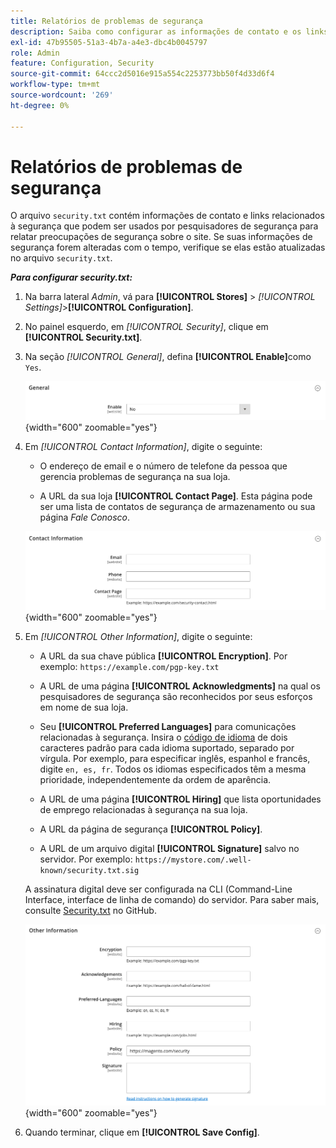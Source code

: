 ```yaml
---
title: Relatórios de problemas de segurança
description: Saiba como configurar as informações de contato e os links relacionados à segurança que podem ser usados por pesquisadores de segurança para relatar problemas de segurança sobre o seu site.
exl-id: 47b95505-51a3-4b7a-a4e3-dbc4b0045797
role: Admin
feature: Configuration, Security
source-git-commit: 64ccc2d5016e915a554c2253773bb50f4d33d6f4
workflow-type: tm+mt
source-wordcount: '269'
ht-degree: 0%

---
```


# Relatórios de problemas de segurança

O arquivo `security.txt` contém informações de contato e links relacionados à segurança que podem ser usados por pesquisadores de segurança para relatar preocupações de segurança sobre o site. Se suas informações de segurança forem alteradas com o tempo, verifique se elas estão atualizadas no arquivo `security.txt`.

**_Para configurar security.txt:_**

1. Na barra lateral _Admin_, vá para **[!UICONTROL Stores]** > _[!UICONTROL Settings]_>**[!UICONTROL Configuration]**.

1. No painel esquerdo, em _[!UICONTROL Security]_, clique em **[!UICONTROL Security.txt]**.

1. Na seção _[!UICONTROL General]_, defina **[!UICONTROL Enable]**&#x200B;como `Yes`.

   ![Configuração de segurança geral](../configuration-reference/security/assets/txt-general.png){width="600" zoomable="yes"}

1. Em _[!UICONTROL Contact Information]_, digite o seguinte:

   - O endereço de email e o número de telefone da pessoa que gerencia problemas de segurança na sua loja.

   - A URL da sua loja **[!UICONTROL Contact Page]**. Esta página pode ser uma lista de contatos de segurança de armazenamento ou sua página _Fale Conosco_.

   ![Configuração de Informações de Contato](../configuration-reference/security/assets/txt-contact-info.png){width="600" zoomable="yes"}

1. Em _[!UICONTROL Other Information]_, digite o seguinte:

   - A URL da sua chave pública **[!UICONTROL Encryption]**. Por exemplo: `https://example.com/pgp-key.txt`

   - A URL de uma página **[!UICONTROL Acknowledgments]** na qual os pesquisadores de segurança são reconhecidos por seus esforços em nome de sua loja.

   - Seu **[!UICONTROL Preferred Languages]** para comunicações relacionadas à segurança. Insira o [código de idioma](https://en.wikipedia.org/wiki/List_of_ISO_639-1_codes) de dois caracteres padrão para cada idioma suportado, separado por vírgula. Por exemplo, para especificar inglês, espanhol e francês, digite `en, es, fr`. Todos os idiomas especificados têm a mesma prioridade, independentemente da ordem de aparência.

   - A URL de uma página **[!UICONTROL Hiring]** que lista oportunidades de emprego relacionadas à segurança na sua loja.

   - A URL da página de segurança **[!UICONTROL Policy]**.

   - A URL de um arquivo digital **[!UICONTROL Signature]** salvo no servidor. Por exemplo: `https://mystore.com/.well-known/security.txt.sig`

   A assinatura digital deve ser configurada na CLI (Command-Line Interface, interface de linha de comando) do servidor. Para saber mais, consulte [Security.txt](https://github.com/magento/security-package/blob/1.0-develop/Securitytxt/README.md) no GitHub.

   ![Outras Informações](../configuration-reference/security/assets/txt-other-info.png){width="600" zoomable="yes"}

1. Quando terminar, clique em **[!UICONTROL Save Config]**.
